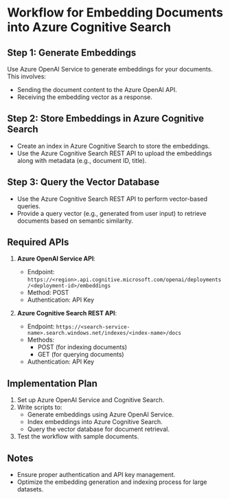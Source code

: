 # Workflow for Embedding Documents into Azure Cognitive Search

## Step 1: Generate Embeddings
Use Azure OpenAI Service to generate embeddings for your documents. This involves:
- Sending the document content to the Azure OpenAI API.
- Receiving the embedding vector as a response.

## Step 2: Store Embeddings in Azure Cognitive Search
- Create an index in Azure Cognitive Search to store the embeddings.
- Use the Azure Cognitive Search REST API to upload the embeddings along with metadata (e.g., document ID, title).

## Step 3: Query the Vector Database
- Use the Azure Cognitive Search REST API to perform vector-based queries.
- Provide a query vector (e.g., generated from user input) to retrieve documents based on semantic similarity.

## Required APIs
1. **Azure OpenAI Service API**:
   - Endpoint: `https://<region>.api.cognitive.microsoft.com/openai/deployments/<deployment-id>/embeddings`
   - Method: POST
   - Authentication: API Key

2. **Azure Cognitive Search REST API**:
   - Endpoint: `https://<search-service-name>.search.windows.net/indexes/<index-name>/docs`
   - Methods:
     - POST (for indexing documents)
     - GET (for querying documents)
   - Authentication: API Key

## Implementation Plan
1. Set up Azure OpenAI Service and Cognitive Search.
2. Write scripts to:
   - Generate embeddings using Azure OpenAI Service.
   - Index embeddings into Azure Cognitive Search.
   - Query the vector database for document retrieval.
3. Test the workflow with sample documents.

## Notes
- Ensure proper authentication and API key management.
- Optimize the embedding generation and indexing process for large datasets.